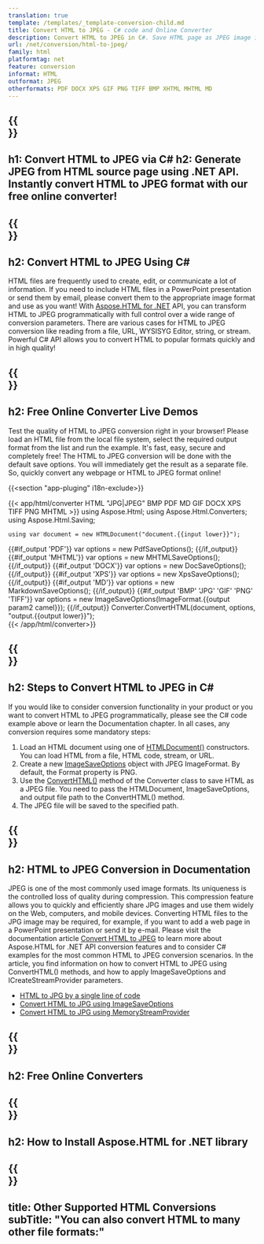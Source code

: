 ```yaml
---
translation: true
template: /templates/_template-conversion-child.md
title: Convert HTML to JPEG - C# code and Online Converter
description: Convert HTML to JPEG in C#. Save HTML page as JPEG image in C# code. Try online HTML to JPEG Converter for free!
url: /net/conversion/html-to-jpeg/
family: html
platformtag: net
feature: conversion
informat: HTML
outformat: JPEG
otherformats: PDF DOCX XPS GIF PNG TIFF BMP XHTML MHTML MD 
---
```


{{<section banner>}}
---
h1: Convert HTML to JPEG via C#
h2: Generate JPEG from HTML source page using .NET API. Instantly convert HTML to JPEG format with our free online converter!
---

{{<section overview>}}
---
h2: Convert HTML to JPEG Using C#
---

HTML files are frequently used to create, edit, or communicate a lot of information. If you need to include HTML files in a PowerPoint presentation or send them by email, please convert them to the appropriate image format and use as you want! With [Aspose.HTML for .NET](https://products.aspose.com/html/{{lang.url-fragment}}net/) API, you can transform HTML to JPEG programmatically with full control over a wide range of conversion parameters. There are various cases for HTML to JPEG conversion like reading from a file, URL, WYSISYG Editor, string, or stream. Powerful C# API allows you to convert HTML to popular formats quickly and in high quality!

{{<section demos>}}
---
h2: Free Online Converter Live Demos
---

Test the quality of HTML to JPEG conversion right in your browser! Please load an HTML file from the local file system, select the required output format from the list and run the example. It's fast, easy, secure and completely free! The HTML to JPEG conversion will be done with the default save options. You will immediately get the result as a separate file. So, quickly convert any webpage or HTML to JPEG format online!

{{<section "app-pluging" i18n-exclude>}}

{{< app/html/converter HTML "JPG|JPEG" BMP PDF MD  GIF DOCX XPS TIFF PNG MHTML >}}
using Aspose.Html;
using Aspose.Html.Converters;
using Aspose.Html.Saving;

    using var document = new HTMLDocument("document.{{input lower}}");
{{#if_output 'PDF'}}
    var options = new PdfSaveOptions();
{{/if_output}}
{{#if_output 'MHTML'}}
    var options = new MHTMLSaveOptions();
{{/if_output}}
{{#if_output 'DOCX'}}
    var options = new DocSaveOptions();
{{/if_output}}
{{#if_output 'XPS'}}
    var options = new XpsSaveOptions();
{{/if_output}}
{{#if_output 'MD'}}
    var options = new MarkdownSaveOptions();
{{/if_output}}
{{#if_output 'BMP' 'JPG' 'GIF' 'PNG' 'TIFF'}}
    var options = new ImageSaveOptions(ImageFormat.{{output param2 camel}});
{{/if_output}}
    Converter.ConvertHTML(document, options, "output.{{output lower}}");   
{{< /app/html/converter>}} 


{{<section steps>}}
---
h2: Steps to Convert HTML to JPEG in C#
---

If you would like to consider conversion functionality in your product or you want to convert HTML to JPEG programmatically, please see the C# code example above or learn the Documentation chapter. In all cases, any conversion requires some mandatory steps:

1.  Load an HTML document using one of [HTMLDocument()](https://reference.aspose.com/html/net/aspose.html/htmldocument/) constructors. You can load HTML from a file, HTML code, stream, or URL.
1.  Create a new [ImageSaveOptions](https://reference.aspose.com/html/net/aspose.html.saving/imagesaveoptions/) object with JPEG ImageFormat. By default, the Format property is PNG.
1.  Use the [ConvertHTML()](https://reference.aspose.com/html/net/aspose.html.converters/converter/converthtml/) method of the Converter class to save HTML as a JPEG file. You need to pass the HTMLDocument, ImageSaveOptions, and output file path to the ConvertHTML() method.
1.  The JPEG file will be saved to the specified path.

{{<section documentation>}}
---
h2: HTML to JPEG Conversion in Documentation
---

JPEG is one of the most commonly used image formats. Its uniqueness is the controlled loss of quality during compression. This compression feature allows you to quickly and efficiently share JPG images and use them widely on the Web, computers, and mobile devices. Converting HTML files to the JPG image may be required, for example, if you want to add a web page in a PowerPoint presentation or send it by e-mail. Please visit the documentation article [Convert HTML to JPEG](https://docs.aspose.com/html/net/converting-between-formats/html-to-jpeg/) to learn more about Aspose.HTML for .NET API conversion features and to consider C# examples for the most common HTML to JPEG conversion scenarios. In the article, you find information on how to convert HTML to JPEG using ConvertHTML() methods, and how to apply ImageSaveOptions and ICreateStreamProvider parameters.

  -  <a href="https://docs.aspose.com/html/net/converting-between-formats/html-to-jpg/#html-to-jpg-by-a-single-line-of-code" target="_blank">HTML to JPG by a single line of code</a>
  - <a href="https://docs.aspose.com/html/net/converting-between-formats/html-to-jpg/#convert-html-to-jpg-using-imagesaveoptions" target="_blank">Convert HTML to JPG using ImageSaveOptions</a>
   - <a href="https://docs.aspose.com/html/net/converting-between-formats/html-to-jpg/#output-stream-providers" target="_blank">Convert HTML to JPG using MemoryStreamProvider</a>  

{{<section online-converters>}}
---
h2: Free Online Converters
---

{{<section get-started>}}
---
h2: How to Install Aspose.HTML for .NET library
---

{{<section other-conversions>}}
---
title: Other Supported HTML Conversions
subTitle: "You can also convert HTML to many other file formats:"
---